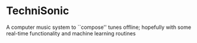 # TechniSonic
A computer music system to ``compose'' tunes offline; hopefully with some real-time functionality and machine learning routines
